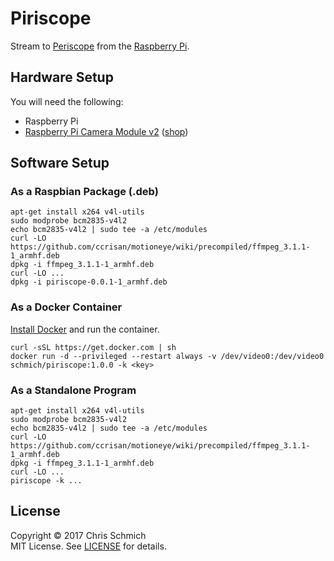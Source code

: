 # Piriscope

Stream to [Periscope](https://www.periscope.tv/) from the [Raspberry Pi](https://www.raspberrypi.org/products/).

## Hardware Setup

You will need the following:

- Raspberry Pi
- [Raspberry Pi Camera Module v2](https://www.raspberrypi.org/products/camera-module-v2/) ([shop](https://www.adafruit.com/product/3099))

## Software Setup

### As a Raspbian Package (.deb)

```
apt-get install x264 v4l-utils
sudo modprobe bcm2835-v4l2
echo bcm2835-v4l2 | sudo tee -a /etc/modules
curl -LO https://github.com/ccrisan/motioneye/wiki/precompiled/ffmpeg_3.1.1-1_armhf.deb
dpkg -i ffmpeg_3.1.1-1_armhf.deb
curl -LO ...
dpkg -i piriscope-0.0.1-1_armhf.deb
```

### As a Docker Container

[Install Docker](https://www.raspberrypi.org/blog/docker-comes-to-raspberry-pi/) and run the container.

```
curl -sSL https://get.docker.com | sh
docker run -d --privileged --restart always -v /dev/video0:/dev/video0 schmich/piriscope:1.0.0 -k <key>
```

### As a Standalone Program

```
apt-get install x264 v4l-utils
sudo modprobe bcm2835-v4l2
echo bcm2835-v4l2 | sudo tee -a /etc/modules
curl -LO https://github.com/ccrisan/motioneye/wiki/precompiled/ffmpeg_3.1.1-1_armhf.deb
dpkg -i ffmpeg_3.1.1-1_armhf.deb
curl -LO ...
piriscope -k ...
```

## License

Copyright &copy; 2017 Chris Schmich  
MIT License. See [LICENSE](LICENSE) for details.
